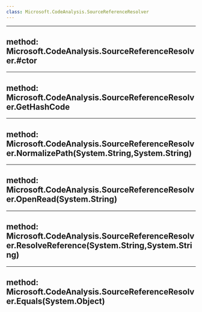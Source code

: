 ```yaml
---
class: Microsoft.CodeAnalysis.SourceReferenceResolver
---
```


---
method: Microsoft.CodeAnalysis.SourceReferenceResolver.#ctor
---

---
method: Microsoft.CodeAnalysis.SourceReferenceResolver.GetHashCode
---

---
method: Microsoft.CodeAnalysis.SourceReferenceResolver.NormalizePath(System.String,System.String)
---

---
method: Microsoft.CodeAnalysis.SourceReferenceResolver.OpenRead(System.String)
---

---
method: Microsoft.CodeAnalysis.SourceReferenceResolver.ResolveReference(System.String,System.String)
---

---
method: Microsoft.CodeAnalysis.SourceReferenceResolver.Equals(System.Object)
---

